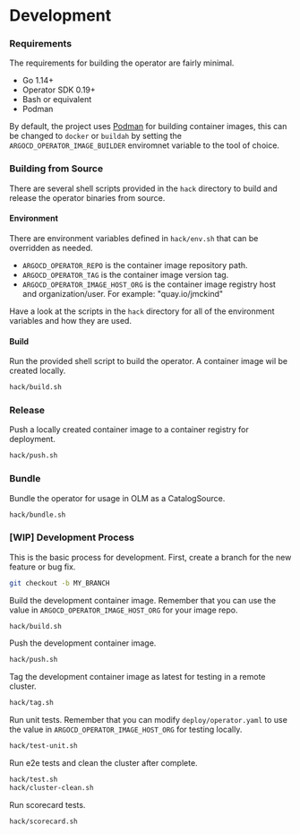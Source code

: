
# Development

### Requirements

The requirements for building the operator are fairly minimal.

 * Go 1.14+
 * Operator SDK 0.19+
 * Bash or equivalent 
 * Podman

By default, the project uses [Podman][podman_link] for building container images, this can be changed to `docker` or `buildah` by setting the `ARGOCD_OPERATOR_IMAGE_BUILDER` enviromnet variable to the tool of choice.

### Building from Source

There are several shell scripts provided in the `hack` directory to build and release the operator binaries from source.

#### Environment

There are environment variables defined in `hack/env.sh` that can be overridden as needed.

 * `ARGOCD_OPERATOR_REPO` is the container image repository path.
 * `ARGOCD_OPERATOR_TAG` is the container image version tag.
 * `ARGOCD_OPERATOR_IMAGE_HOST_ORG` is the container image registry host and organization/user. For example: "quay.io/jmckind"

Have a look at the scripts in the `hack` directory for all of the environment variables and how they are used.

#### Build

Run the provided shell script to build the operator. A container image wil be created locally.

``` bash
hack/build.sh
```

### Release

Push a locally created container image to a container registry for deployment.

``` bash
hack/push.sh
```

### Bundle

Bundle the operator for usage in OLM as a CatalogSource.

``` bash
hack/bundle.sh
```
[podman_link]:https://podman.io


### [WIP] Development Process

This is the basic process for development. First, create a branch for the new feature or bug fix.

``` bash
git checkout -b MY_BRANCH
```

Build the development container image. Remember that you can use the value in `ARGOCD_OPERATOR_IMAGE_HOST_ORG` for your image repo.

``` bash
hack/build.sh
```

Push the development container image.

``` bash
hack/push.sh
```

Tag the development container image as latest for testing in a remote cluster.

``` bash
hack/tag.sh
```

Run unit tests. Remember that you can modify `deploy/operator.yaml` to use the value in `ARGOCD_OPERATOR_IMAGE_HOST_ORG` for testing locally.

``` bash
hack/test-unit.sh
```

Run e2e tests and clean the cluster after complete.

``` bash
hack/test.sh
hack/cluster-clean.sh
```

Run scorecard tests.

``` bash
hack/scorecard.sh
```

